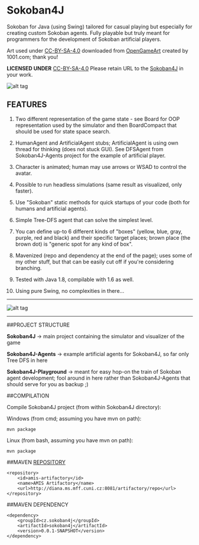 # Sokoban4J
Sokoban for Java (using Swing) tailored for casual playing but especially for creating custom Sokoban agents. Fully playable but truly meant for programmers
for the development of Sokoban artificial players.

Art used under [CC-BY-SA-4.0](https://creativecommons.org/licenses/by-sa/4.0/legalcode) downloaded from [OpenGameArt](http://opengameart.org/content/sokoban-pack) created by 1001.com; thank you!

**LICENSED UNDER** [CC-BY-SA-4.0](https://creativecommons.org/licenses/by-sa/4.0/legalcode) Please retain URL to the [Sokoban4J](https://github.com/kefik/Sokoban4J) in your work.

![alt tag](https://github.com/kefik/Sokoban4J/raw/master/Sokoban4J/screenshot.png)

## FEATURES

1) Two different representation of the game state - see Board for OOP representation used by the simulator and then BoardCompact that should be used for state space search.

2) HumanAgent and ArtificialAgent stubs; ArtificialAgent is using own thread for thinking (does not stuck GUI). See DFSAgent from Sokoban4J-Agents project for the example of artificial player.

3) Character is animated; human may use arrows or WSAD to control the avatar.

4) Possible to run headless simulations (same result as visualized, only faster).

5) Use "Sokoban" static methods for quick startups of your code (both for humans and artificial agents).

6) Simple Tree-DFS agent that can solve the simplest level.

7) You can define up-to 6 different kinds of "boxes" (yellow, blue, gray, purple, red and black) and their specific target places; brown place (the brown dot) is "generic spot for any kind of box".

8) Mavenized (repo and dependency at the end of the page); uses some of my other stuff, but that can be easily cut off if you're considering branching.

9) Tested with Java 1.8, compilable with 1.6 as well.

10) Using pure Swing, no complexities in there...

------------------------------------------------------------

![alt tag](https://github.com/kefik/Sokoban4J/raw/master/Sokoban4J/screenshot2.png)

------------------------------------------------------------

##PROJECT STRUCTURE

**Sokoban4J** -> main project containing the simulator and visualizer of the game

**Sokoban4J-Agents** -> example artificial agents for Sokoban4J, so far only Tree DFS in here

**Sokoban4J-Playground** -> meant for easy hop-on the train of Sokoban agent development; fool around in here rather than Sokoban4J-Agents that should serve for you as backup ;)

##COMPILATION

Compile Sokoban4J project (from within Sokoban4J directory):

Windows (from cmd; assuming you have mvn on path):

    mvn package
    
Linux (from bash, assuming you have mvn on path):

    mvn package

##MAVEN [REPOSITORY](http://diana.ms.mff.cuni.cz:8081/artifactory)

    <repository>
        <id>amis-artifactory</id>
        <name>AMIS Artifactory</name>
        <url>http://diana.ms.mff.cuni.cz:8081/artifactory/repo</url>
    </repository>
    
##MAVEN DEPENDENCY

    <dependency>
        <groupId>cz.sokoban4j</groupId>
        <artifactId>sokoban4j</artifactId>
        <version>0.0.1-SNAPSHOT</version>
    </dependency>

    

    
